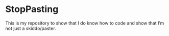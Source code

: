# StopPasting
This is my repository to show that I do know how to code and show that I’m not just a skiddo/paster.
